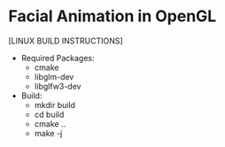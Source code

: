 # Facial Animation in OpenGL

[LINUX BUILD INSTRUCTIONS]
* Required Packages:
  * cmake
  * libglm-dev
  * libglfw3-dev
* Build:
  * mkdir build
  * cd build
  * cmake ..
  * make -j